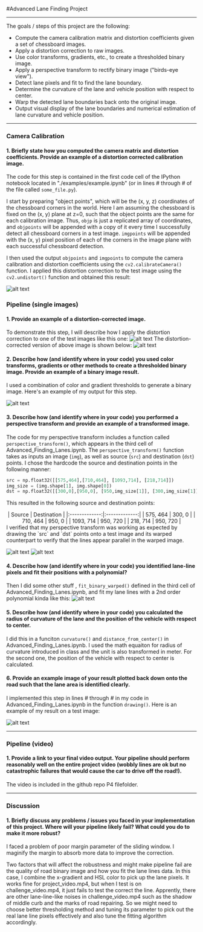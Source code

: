 #Advanced Lane Finding Project


----------


The goals / steps of this project are the following:

* Compute the camera calibration matrix and distortion coefficients given a set of chessboard images.
* Apply a distortion correction to raw images.
* Use color transforms, gradients, etc., to create a thresholded binary image.
* Apply a perspective transform to rectify binary image ("birds-eye view").
* Detect lane pixels and fit to find the lane boundary.
* Determine the curvature of the lane and vehicle position with respect to center.
* Warp the detected lane boundaries back onto the original image.
* Output visual display of the lane boundaries and numerical estimation of lane curvature and vehicle position.

[//]: # (Image References)

[image1]: ./output_images/chess_board.png "Chessboard"
[image2]: ./test_images/test4.jpg "Test Road Image"
[image3]: ./output_images/undist.png "Undistorted"
[image4]: ./output_images/combined_binary.png "Binary Example"
[image5]: ./output_images/warped.png "Warp Example"
[image6]: ./output_images/fit.png "Fit Visual"
[image7]: ./output_images/final_result.png "Output"
[image8]: ./output_images/undist_example.png
[image9]: ./output_images/dist_example.png
[video1]: ./project_video_output.mp4 "Video"

---

### Camera Calibration

#### 1. Briefly state how you computed the camera matrix and distortion coefficients. Provide an example of a distortion corrected calibration image.

The code for this step is contained in the first code cell of the IPython notebook located in "./examples/example.ipynb" (or in lines # through # of the file called `some_file.py`).  

I start by preparing "object points", which will be the (x, y, z) coordinates of the chessboard corners in the world. Here I am assuming the chessboard is fixed on the (x, y) plane at z=0, such that the object points are the same for each calibration image.  Thus, `objp` is just a replicated array of coordinates, and `objpoints` will be appended with a copy of it every time I successfully detect all chessboard corners in a test image.  `imgpoints` will be appended with the (x, y) pixel position of each of the corners in the image plane with each successful chessboard detection.  

I then used the output `objpoints` and `imgpoints` to compute the camera calibration and distortion coefficients using the `cv2.calibrateCamera()` function.  I applied this distortion correction to the test image using the `cv2.undistort()` function and obtained this result: 

![alt text][image1]

### Pipeline (single images)

#### 1. Provide an example of a distortion-corrected image.

To demonstrate this step, I will describe how I apply the distortion correction to one of the test images like this one:
![alt text][image2]
The distortion-corrected version of above image is shown below:
![alt text][image3]

#### 2. Describe how (and identify where in your code) you used color transforms, gradients or other methods to create a thresholded binary image.  Provide an example of a binary image result.

I used a combination of color and gradient thresholds to generate a binary image. Here's an example of my output for this step.  

![alt text][image4]

#### 3. Describe how (and identify where in your code) you performed a perspective transform and provide an example of a transformed image.

The code for my perspective transform includes a function called `perspective_transform()`, which appears in the third cell of Advanced_Finding_Lanes.ipynb.  The `perspective_transform()` function takes as inputs an image (`img`), as well as source (`src`) and destination (`dst`) points.  I chose the hardcode the source and destination points in the following manner:
```python
src = np.float32([[575,464],[710,464], [1093,714], [218,714]])
img_size = (img.shape[1], img.shape[0])
dst = np.float32([[300,0],[950,0], [950,img_size[1]], [300,img_size[1]]])
```

This resulted in the following source and destination points:
<center>
| Source        | Destination   | 
|:-------------:|:-------------:| 
| 575, 464      | 300, 0        | 
| 710, 464      | 950, 0        |
| 1093, 714     | 950, 720      |
| 218, 714      | 950, 720      |
</center>
I verified that my perspective transform was working as expected by drawing the `src` and `dst` points onto a test image and its warped counterpart to verify that the lines appear parallel in the warped image.

![alt text][image8]
![alt text][image9]

#### 4. Describe how (and identify where in your code) you identified lane-line pixels and fit their positions with a polynomial?
Then I did some other stuff , `fit_binary_warped()` defined in the third cell of Advanced_Finding_Lanes.ipynb, and fit my lane lines with a 2nd order polynomial kinda like this:
![alt text][image6]

#### 5. Describe how (and identify where in your code) you calculated the radius of curvature of the lane and the position of the vehicle with respect to center.
I did this in a funciton `curvature()`  and `distance_from_center()` in Advanced_Finding_Lanes.ipynb. I used the math equaiton for radius of curvature introduced in class and the unit is also transformed in meter. For the second one, the position of the vehicle with respect to center is calculated.

#### 6. Provide an example image of your result plotted back down onto the road such that the lane area is identified clearly.
I implemented this step in lines # through # in my code in Advanced_Finding_Lanes.ipynb in the function `drawing()`.  Here is an example of my result on a test image:

![alt text][image7]

---

### Pipeline (video)

#### 1. Provide a link to your final video output.  Your pipeline should perform reasonably well on the entire project video (wobbly lines are ok but no catastrophic failures that would cause the car to drive off the road!).

The video is included in the github repo P4 filefolder.

---

### Discussion

#### 1. Briefly discuss any problems / issues you faced in your implementation of this project.  Where will your pipeline likely fail?  What could you do to make it more robust?
I faced a problem of poor margin parameter of the sliding window. I maginify the margin to absorb more data to improve the correction.

Two factors that will affect the robustness and might make pipeline fail are the quality of road binary image and how you fit the lane lines data. In this case, I combine the x-gradient and HSL color to pick up the lane pixels. It works fine for project_video.mp4, but when I test is on challenge_video.mp4, it just fails to test the correct the line. Apprently, there are other lane-line-like noises in challenge_video.mp4 such as the shadow of middle curb and the marks of road repairing. So we might need to choose better thresholding method and tuning its parameter to pick out the real lane line pixels effectively and also tune the fitting algorithm accordingly. 